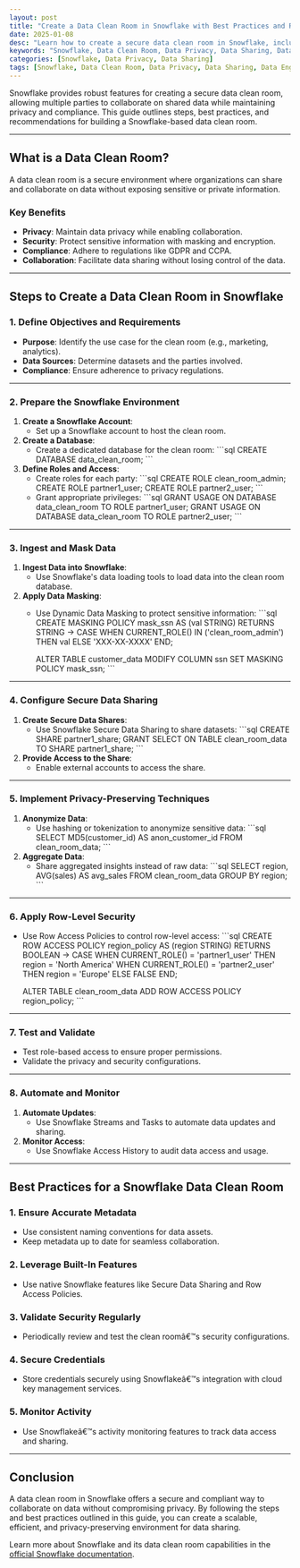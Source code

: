```yaml
---
layout: post
title: "Create a Data Clean Room in Snowflake with Best Practices and Recommendations"
date: 2025-01-08
desc: "Learn how to create a secure data clean room in Snowflake, including best practices and recommendations for collaborative and privacy-compliant data sharing."
keywords: "Snowflake, Data Clean Room, Data Privacy, Data Sharing, Data Collaboration, Data Engineering"
categories: [Snowflake, Data Privacy, Data Sharing]
tags: [Snowflake, Data Clean Room, Data Privacy, Data Sharing, Data Engineering]
---
```


Snowflake provides robust features for creating a secure data clean room, allowing multiple parties to collaborate on shared data while maintaining privacy and compliance. This guide outlines steps, best practices, and recommendations for building a Snowflake-based data clean room.

---

## What is a Data Clean Room?

A data clean room is a secure environment where organizations can share and collaborate on data without exposing sensitive or private information. 

### **Key Benefits**
- **Privacy**: Maintain data privacy while enabling collaboration.
- **Security**: Protect sensitive information with masking and encryption.
- **Compliance**: Adhere to regulations like GDPR and CCPA.
- **Collaboration**: Facilitate data sharing without losing control of the data.

---

## Steps to Create a Data Clean Room in Snowflake

### 1. **Define Objectives and Requirements**

- **Purpose**: Identify the use case for the clean room (e.g., marketing, analytics).
- **Data Sources**: Determine datasets and the parties involved.
- **Compliance**: Ensure adherence to privacy regulations.

---

### 2. **Prepare the Snowflake Environment**

1. **Create a Snowflake Account**:
   - Set up a Snowflake account to host the clean room.
2. **Create a Database**:
   - Create a dedicated database for the clean room:
     \`\`\`sql
     CREATE DATABASE data_clean_room;
     \`\`\`
3. **Define Roles and Access**:
   - Create roles for each party:
     \`\`\`sql
     CREATE ROLE clean_room_admin;
     CREATE ROLE partner1_user;
     CREATE ROLE partner2_user;
     \`\`\`
   - Grant appropriate privileges:
     \`\`\`sql
     GRANT USAGE ON DATABASE data_clean_room TO ROLE partner1_user;
     GRANT USAGE ON DATABASE data_clean_room TO ROLE partner2_user;
     \`\`\`

---

### 3. **Ingest and Mask Data**

1. **Ingest Data into Snowflake**:
   - Use Snowflake's data loading tools to load data into the clean room database.
2. **Apply Data Masking**:
   - Use Dynamic Data Masking to protect sensitive information:
     \`\`\`sql
     CREATE MASKING POLICY mask_ssn AS 
     (val STRING) RETURNS STRING -> 
     CASE 
         WHEN CURRENT_ROLE() IN ('clean_room_admin') THEN val
         ELSE 'XXX-XX-XXXX'
     END;

     ALTER TABLE customer_data MODIFY COLUMN ssn SET MASKING POLICY mask_ssn;
     \`\`\`

---

### 4. **Configure Secure Data Sharing**

1. **Create Secure Data Shares**:
   - Use Snowflake Secure Data Sharing to share datasets:
     \`\`\`sql
     CREATE SHARE partner1_share;
     GRANT SELECT ON TABLE clean_room_data TO SHARE partner1_share;
     \`\`\`
2. **Provide Access to the Share**:
   - Enable external accounts to access the share.

---

### 5. **Implement Privacy-Preserving Techniques**

1. **Anonymize Data**:
   - Use hashing or tokenization to anonymize sensitive data:
     \`\`\`sql
     SELECT MD5(customer_id) AS anon_customer_id FROM clean_room_data;
     \`\`\`
2. **Aggregate Data**:
   - Share aggregated insights instead of raw data:
     \`\`\`sql
     SELECT region, AVG(sales) AS avg_sales FROM clean_room_data GROUP BY region;
     \`\`\`

---

### 6. **Apply Row-Level Security**

- Use Row Access Policies to control row-level access:
  \`\`\`sql
  CREATE ROW ACCESS POLICY region_policy 
  AS (region STRING) RETURNS BOOLEAN ->
  CASE 
      WHEN CURRENT_ROLE() = 'partner1_user' THEN region = 'North America'
      WHEN CURRENT_ROLE() = 'partner2_user' THEN region = 'Europe'
      ELSE FALSE
  END;

  ALTER TABLE clean_room_data ADD ROW ACCESS POLICY region_policy;
  \`\`\`

---

### 7. **Test and Validate**

- Test role-based access to ensure proper permissions.
- Validate the privacy and security configurations.

---

### 8. **Automate and Monitor**

1. **Automate Updates**:
   - Use Snowflake Streams and Tasks to automate data updates and sharing.
2. **Monitor Access**:
   - Use Snowflake Access History to audit data access and usage.

---

## Best Practices for a Snowflake Data Clean Room

### **1. Ensure Accurate Metadata**
- Use consistent naming conventions for data assets.
- Keep metadata up to date for seamless collaboration.

### **2. Leverage Built-In Features**
- Use native Snowflake features like Secure Data Sharing and Row Access Policies.

### **3. Validate Security Regularly**
- Periodically review and test the clean roomâ€™s security configurations.

### **4. Secure Credentials**
- Store credentials securely using Snowflakeâ€™s integration with cloud key management services.

### **5. Monitor Activity**
- Use Snowflakeâ€™s activity monitoring features to track data access and sharing.

---

## Conclusion

A data clean room in Snowflake offers a secure and compliant way to collaborate on data without compromising privacy. By following the steps and best practices outlined in this guide, you can create a scalable, efficient, and privacy-preserving environment for data sharing.

Learn more about Snowflake and its data clean room capabilities in the [official Snowflake documentation](https://docs.snowflake.com).
